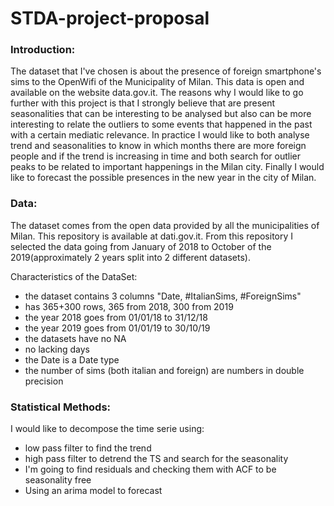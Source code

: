 # STDA-project-proposal

### Introduction:

The dataset that I've chosen is about the presence of foreign smartphone's sims to the OpenWifi of the Municipality of Milan. This data is open and available on the website data.gov.it. The reasons why I would like to go further with this project is that I strongly believe that are present seasonalities that can be interesting to be analysed but also can be more interesting to relate the outliers to some events that happened in the past with a certain mediatic relevance. In practice I would like to both analyse trend and seasonalities to know in which months there are more foreign people and if the trend is increasing in time and both search for outlier peaks to be related to important happenings in the Milan city. Finally I would like to forecast the possible presences in the new year in the city of Milan.

### Data:

The dataset comes from the open data provided by all the municipalities of Milan. This repository is available at dati.gov.it. From this repository I selected the data going from January of 2018 to October of the 2019(approximately 2 years split into 2 different datasets). 

Characteristics of the DataSet:

- the dataset contains 3 columns "Date, #ItalianSims, #ForeignSims"
- has 365+300 rows, 365 from 2018, 300 from 2019
- the year 2018 goes from 01/01/18 to 31/12/18
- the year 2019 goes from 01/01/19 to 30/10/19
- the datasets have no NA
- no lacking days
- the Date is a Date type
- the number of sims (both italian and foreign) are numbers in double precision



### Statistical Methods:

I would like to decompose the time serie using:

- low pass filter to find the trend
- high pass filter to detrend the TS and search for the seasonality
- I'm going to find residuals and checking them with ACF to be seasonality free
- Using an arima model to forecast